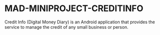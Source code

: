 # MAD-MINIPROJECT-CREDITINFO
Credit Info (Digital Money Diary) is an Android application that provides the service to manage the credit of any small business or person.
